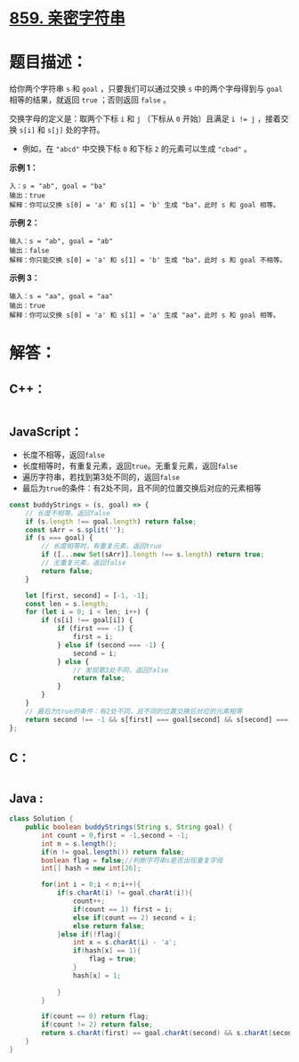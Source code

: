 # [859. 亲密字符串](https://leetcode-cn.com/problems/buddy-strings/)

# 题目描述：

给你两个字符串 `s` 和 `goal` ，只要我们可以通过交换 `s` 中的两个字母得到与 `goal` 相等的结果，就返回 `true` ；否则返回 `false` 。

交换字母的定义是：取两个下标 `i` 和 `j` （下标从 `0` 开始）且满足 `i != j` ，接着交换 `s[i]` 和 `s[j]` 处的字符。

- 例如，在 `"abcd"` 中交换下标 `0` 和下标 `2` 的元素可以生成 `"cbad"` 。



**示例 1：**

```
入：s = "ab", goal = "ba"
输出：true
解释：你可以交换 s[0] = 'a' 和 s[1] = 'b' 生成 "ba"，此时 s 和 goal 相等。
```

**示例 2：**

```
输入：s = "ab", goal = "ab"
输出：false
解释：你只能交换 s[0] = 'a' 和 s[1] = 'b' 生成 "ba"，此时 s 和 goal 不相等。
```

**示例 3：**

```
输入：s = "aa", goal = "aa"
输出：true
解释：你可以交换 s[0] = 'a' 和 s[1] = 'a' 生成 "aa"，此时 s 和 goal 相等。
```



# 解答：

## C++：

```cpp

```

## JavaScript：

- 长度不相等，返回`false`
- 长度相等时，有重复元素，返回`true`。无重复元素，返回`false`
- 遍历字符串，若找到第3处不同的，返回`false`
- 最后为`true`的条件：有2处不同，且不同的位置交换后对应的元素相等

```javascript
const buddyStrings = (s, goal) => {
    // 长度不相等，返回false
    if (s.length !== goal.length) return false;
    const sArr = s.split('');
    if (s === goal) {
        // 长度相等时，有重复元素，返回true
        if ([...new Set(sArr)].length !== s.length) return true;
        // 无重复元素，返回false
        return false;
    }

    let [first, second] = [-1, -1];
    const len = s.length;
    for (let i = 0; i < len; i++) {
        if (s[i] !== goal[i]) {
            if (first === -1) {
                first = i;
            } else if (second === -1) {
                second = i;
            } else {
                // 发现第3处不同，返回false
                return false;
            }
        }
    }
    // 最后为true的条件：有2处不同，且不同的位置交换后对应的元素相等
    return second !== -1 && s[first] === goal[second] && s[second] === goal[first];
};
```

## C：

```c

```

## Java :
```java
class Solution {
    public boolean buddyStrings(String s, String goal) {
        int count = 0,first = -1,second = -1;
        int n = s.length();
        if(n != goal.length()) return false;
        boolean flag = false;//判断字符串s是否出现重复字母
        int[] hash = new int[26];

        for(int i = 0;i < n;i++){
            if(s.charAt(i) != goal.charAt(i)){
                count++;
                if(count == 1) first = i;
                else if(count == 2) second = i;
                else return false;
            }else if(!flag){
                int x = s.charAt(i) - 'a';
                if(hash[x] == 1){
                    flag = true;
                }
                hash[x] = 1;
                
            }
        }

        if(count == 0) return flag;
        if(count != 2) return false;
        return s.charAt(first) == goal.charAt(second) && s.charAt(second) == goal.charAt(first);
    }
}
```
